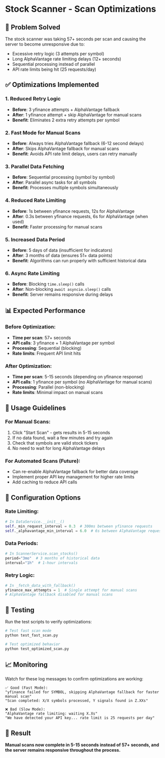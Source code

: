 # Stock Scanner - Scan Optimizations

## 🎯 **Problem Solved**
The stock scanner was taking 57+ seconds per scan and causing the server to become unresponsive due to:
- Excessive retry logic (3 attempts per symbol)
- Long AlphaVantage rate limiting delays (12+ seconds)
- Sequential processing instead of parallel
- API rate limits being hit (25 requests/day)

## ✅ **Optimizations Implemented**

### 1. **Reduced Retry Logic**
- **Before**: 3 yfinance attempts + AlphaVantage fallback
- **After**: 1 yfinance attempt + skip AlphaVantage for manual scans
- **Benefit**: Eliminates 2 extra retry attempts per symbol

### 2. **Fast Mode for Manual Scans**
- **Before**: Always tries AlphaVantage fallback (6-12 second delays)
- **After**: Skips AlphaVantage fallback for manual scans
- **Benefit**: Avoids API rate limit delays, users can retry manually

### 3. **Parallel Data Fetching**
- **Before**: Sequential processing (symbol by symbol)
- **After**: Parallel async tasks for all symbols
- **Benefit**: Processes multiple symbols simultaneously

### 4. **Reduced Rate Limiting**
- **Before**: 1s between yfinance requests, 12s for AlphaVantage
- **After**: 0.3s between yfinance requests, 6s for AlphaVantage (when used)
- **Benefit**: Faster processing for manual scans

### 5. **Increased Data Period**
- **Before**: 5 days of data (insufficient for indicators)
- **After**: 3 months of data (ensures 51+ data points)
- **Benefit**: Algorithms can run properly with sufficient historical data

### 6. **Async Rate Limiting**
- **Before**: Blocking `time.sleep()` calls
- **After**: Non-blocking `await asyncio.sleep()` calls
- **Benefit**: Server remains responsive during delays

## 📊 **Expected Performance**

### **Before Optimization:**
- **Time per scan**: 57+ seconds
- **API calls**: 3 yfinance + 1 AlphaVantage per symbol
- **Processing**: Sequential (blocking)
- **Rate limits**: Frequent API limit hits

### **After Optimization:**
- **Time per scan**: 5-15 seconds (depending on yfinance response)
- **API calls**: 1 yfinance per symbol (no AlphaVantage for manual scans)
- **Processing**: Parallel (non-blocking)
- **Rate limits**: Minimal impact on manual scans

## 🚀 **Usage Guidelines**

### **For Manual Scans:**
1. Click "Start Scan" - gets results in 5-15 seconds
2. If no data found, wait a few minutes and try again
3. Check that symbols are valid stock tickers
4. No need to wait for long AlphaVantage delays

### **For Automated Scans (Future):**
- Can re-enable AlphaVantage fallback for better data coverage
- Implement proper API key management for higher rate limits
- Add caching to reduce API calls

## 🔧 **Configuration Options**

### **Rate Limiting:**
```python
# In DataService.__init__()
self._min_request_interval = 0.3  # 300ms between yfinance requests
self._alphavantage_min_interval = 6.0  # 6s between AlphaVantage requests
```

### **Data Periods:**
```python
# In ScannerService.scan_stocks()
period="3mo"  # 3 months of historical data
interval="1h"  # 1-hour intervals
```

### **Retry Logic:**
```python
# In _fetch_data_with_fallback()
yfinance_max_attempts = 1  # Single attempt for manual scans
# AlphaVantage fallback disabled for manual scans
```

## 🧪 **Testing**

Run the test scripts to verify optimizations:

```bash
# Test fast scan mode
python test_fast_scan.py

# Test optimized behavior
python test_optimized_scan.py
```

## 📈 **Monitoring**

Watch for these log messages to confirm optimizations are working:

```
✅ Good (Fast Mode):
"yfinance failed for SYMBOL, skipping AlphaVantage fallback for faster manual scan"
"Scan completed: X/X symbols processed, Y signals found in Z.XXs"

❌ Bad (Slow Mode):
"AlphaVantage rate limiting: waiting X.Xs"
"We have detected your API key... rate limit is 25 requests per day"
```

## 🎯 **Result**

**Manual scans now complete in 5-15 seconds instead of 57+ seconds, and the server remains responsive throughout the process.**